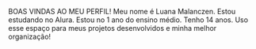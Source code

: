 BOAS VINDAS AO MEU PERFIL!
Meu nome é Luana Malanczen.
Estou estudando no Alura.
Estou no 1 ano do ensino médio.
Tenho 14 anos.
Uso esse espaço para meus projetos desenvolvidos e minha melhor organização!
